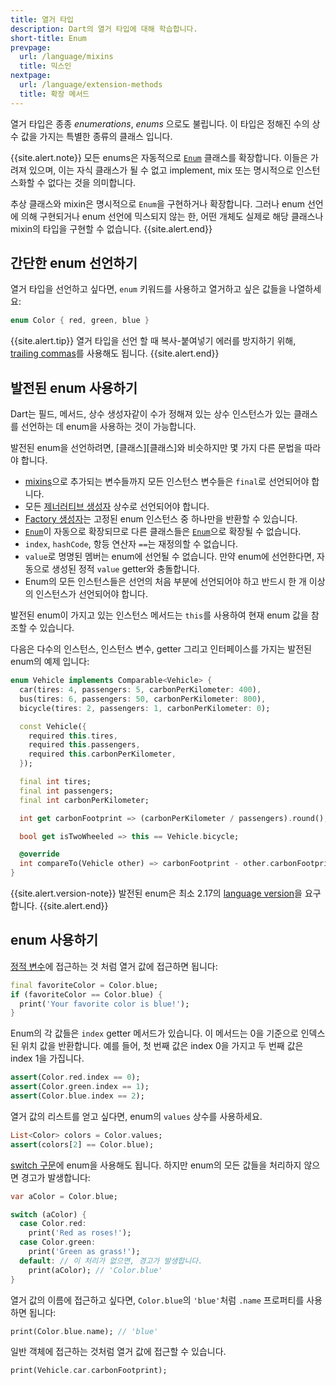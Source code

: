```yaml
---
title: 열거 타입
description: Dart의 열거 타입에 대해 학습합니다.
short-title: Enum
prevpage:
  url: /language/mixins
  title: 믹스인
nextpage:
  url: /language/extension-methods
  title: 확장 메서드
---
```


열거 타입은 종종 _enumerations_, _enums_ 으로도 불립니다.
이 타입은 정해진 수의 상수 값을 가지는 특별한 종류의 클래스 입니다.

{{site.alert.note}}
  모든 enums은 자동적으로 [`Enum`][] 클래스를 확장합니다.
  이들은 가려져 있으며, 이는 자식 클래스가 될 수 없고 implement,
  mix 또는 명시적으로 인스턴스화할 수 없다는 것을 의미합니다.

  추상 클래스와 mixin은 명시적으로 `Enum`을 구현하거나 확장합니다.
  그러나 enum 선언에 의해 구현되거나 enum 선언에 믹스되지 않는 한,
  어떤 개체도 실제로 해당 클래스나 mixin의 타입을 구현할 수 없습니다.
{{site.alert.end}}

## 간단한 enum 선언하기

열거 타입을 선언하고 싶다면,
`enum` 키워드를 사용하고 열거하고 싶은 값들을
나열하세요:

<?code-excerpt "misc/lib/language_tour/classes/enum.dart (enum)"?>
```dart
enum Color { red, green, blue }
```

{{site.alert.tip}}
  열거 타입을 선언 할 때 복사-붙여넣기 에러를 방지하기 위해, [trailing commas][]를 사용해도 됩니다.
{{site.alert.end}}

## 발전된 enum 사용하기

Dart는 필드, 메서드, 상수 생성자같이 수가 정해져 있는 상수 인스턴스가 있는 클래스를 선언하는 데 enum을 사용하는 것이 가능합니다.

발전된 enum을 선언하려면, [클래스][클래스]와 비슷하지만 몇 가지 다른 문법을 따라야 합니다.

* [mixins][mixins]으로 추가되는 변수들까지 모든 인스턴스 변수들은 `final`로 선언되어야 합니다.
* 모든 [제너러티브 생성자][generative constructors] 상수로 선언되어야 합니다.
* [Factory 생성자][Factory constructors]는 고정된 enum 인스턴스 중 하나만을 반환할 수 있습니다.
* [`Enum`]이 자동으로 확장되므로 다른 클래스들은 [`Enum`]으로 확장될 수 없습니다.
* `index`, `hashCode`, 항등 연산자 `==`는 재정의할 수 없습니다.
* `value`로 명명된 멤버는 enum에 선언될 수 없습니다. 만약 enum에 선언한다면, 자동으로 생성된 정적 `value` getter와 충돌합니다.
* Enum의 모든 인스턴스들은 선언의 처음 부분에 선언되어야 하고 반드시 한 개 이상의 인스턴스가 선언되어야 합니다.

발전된 enum이 가지고 있는 인스턴스 메서드는 `this`를 사용하여
현재 enum 값을 참조할 수 있습니다.

다음은 다수의 인스턴스, 인스턴스 변수, getter 그리고 인터페이스를 가지는 발전된 enum의 예제 입니다:

<?code-excerpt "misc/lib/language_tour/classes/enum.dart (enhanced)"?>
```dart
enum Vehicle implements Comparable<Vehicle> {
  car(tires: 4, passengers: 5, carbonPerKilometer: 400),
  bus(tires: 6, passengers: 50, carbonPerKilometer: 800),
  bicycle(tires: 2, passengers: 1, carbonPerKilometer: 0);

  const Vehicle({
    required this.tires,
    required this.passengers,
    required this.carbonPerKilometer,
  });

  final int tires;
  final int passengers;
  final int carbonPerKilometer;

  int get carbonFootprint => (carbonPerKilometer / passengers).round();

  bool get isTwoWheeled => this == Vehicle.bicycle;

  @override
  int compareTo(Vehicle other) => carbonFootprint - other.carbonFootprint;
}
```

{{site.alert.version-note}}
  발전된 enum은 최소 2.17의 [language version][]을 요구합니다.
{{site.alert.end}}

## enum 사용하기

[정적 변수][static variable]에 접근하는 것 처럼 열거 값에 접근하면 됩니다:

<?code-excerpt "misc/lib/language_tour/classes/enum.dart (access)"?>
```dart
final favoriteColor = Color.blue;
if (favoriteColor == Color.blue) {
  print('Your favorite color is blue!');
}
```

Enum의 각 값들은 `index` getter 메서드가 있습니다.
이 메서드는 0을 기준으로 인덱스된 위치 값을 반환합니다.
예를 들어, 첫 번째 값은 index 0을 가지고 두 번째 값은 index 1을 가집니다.

<?code-excerpt "misc/lib/language_tour/classes/enum.dart (index)"?>
```dart
assert(Color.red.index == 0);
assert(Color.green.index == 1);
assert(Color.blue.index == 2);
```

열거 값의 리스트를 얻고 싶다면, enum의 `values` 상수를 사용하세요.

<?code-excerpt "misc/lib/language_tour/classes/enum.dart (values)"?>
```dart
List<Color> colors = Color.values;
assert(colors[2] == Color.blue);
```

[switch 구문][switch statements]에 enum을 사용해도 됩니다.
하지만 enum의 모든 값들을 처리하지 않으면 경고가 발생합니다:

<?code-excerpt "misc/lib/language_tour/classes/enum.dart (switch)"?>
```dart
var aColor = Color.blue;

switch (aColor) {
  case Color.red:
    print('Red as roses!');
  case Color.green:
    print('Green as grass!');
  default: // 이 처리가 없으면, 경고가 발생합니다.
    print(aColor); // 'Color.blue'
}
```

열거 값의 이름에 접근하고 싶다면, `Color.blue`의 `'blue'`처럼 `.name` 프로퍼티를 사용하면 됩니다:

<?code-excerpt "misc/lib/language_tour/classes/enum.dart (name)"?>
```dart
print(Color.blue.name); // 'blue'
```

일반 객체에 접근하는 것처럼 열거 값에 접근할 수 있습니다.

<?code-excerpt "misc/lib/language_tour/classes/enum.dart (method-call)"?>
```dart
print(Vehicle.car.carbonFootprint);
```

[`Enum`]: {{site.dart-api}}/{{site.data.pkg-vers.SDK.channel}}/dart-core/Enum-class.html
[trailing commas]: /language/collections#lists
[classes]: /language/classes
[mixins]: /language/mixins
[generative constructors]: /language/constructors#상수-생성자
[Factory constructors]: /language/constructors#factory-생성자
[language version]: /guides/language/evolution#language-versioning
[static variable]: /language/classes#클래스-변수와-메서드
[switch statements]: /language/branches#switch
